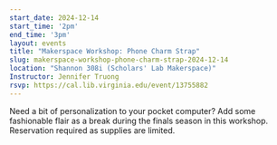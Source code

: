 ```yaml
---
start_date: 2024-12-14
start_time: '2pm'
end_time: '3pm'
layout: events
title: "Makerspace Workshop: Phone Charm Strap"
slug: makerspace-workshop-phone-charm-strap-2024-12-14
location: "Shannon 308i (Scholars' Lab Makerspace)"
Instructor: Jennifer Truong
rsvp: https://cal.lib.virginia.edu/event/13755882
---
```

Need a bit of personalization to your pocket computer? Add some fashionable flair as a break during the finals season in this workshop. Reservation required as supplies are limited.